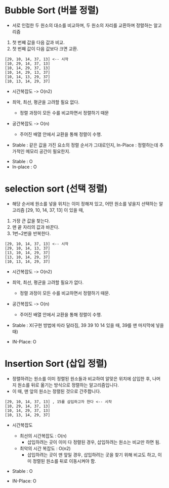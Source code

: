 # Bubble Sort (버블 정렬)
- 서로 인접한 두 원소의 대소를 비교하며, 두 원소의 자리를 교환하며 정렬하는 알고리즘
1. 첫 번쨰 값을 다음 값과 비교.
2. 첫 번째 값이 다음 값보다 크면 교환.
```angular2html
[29, 10, 14, 37, 13] <-- 시작
[10, 29, 14, 37, 13]
[10, 14, 29, 37, 13]
[10, 14, 29, 13, 37]
[10, 14, 13, 29, 37]
[10, 13, 14, 29, 37]
```
- 시간복잡도 -> O(n2)
- 최악, 최선, 평균을 고려할 필요 없다.
  - 정렬 과정이 모든 수를 비교하면서 정렬하기 때문

- 공간복잡도 -> O(n)
  - 주어진 배열 안에서 교환을 통해 정렬이 수행.

* Stable : 같은 값을 가진 요소의 정렬 순서가 그대로인지, In-Place : 정렬하는데 추가적인 메모리 공간이 필요한지.
- Stable : O 
- In-place : O

# selection sort (선택 정렬)
- 해당 순서에 원소를 넣을 위치는 이미 정해져 있고, 어떤 원소를 넣을지 선택하는 알고리즘
[29, 10, 14, 37, 13] 이 있을 때,
1. 가장 큰 값을 찾는다.
2. 맨 끝 자리의 값과 바꾼다. 
3. 1번~2번을 반복한다.
```
[29, 10, 14, 37, 13] <-- 시작
[29, 10, 14, 13, 37]
[13, 10, 14, 29, 37]
[13, 10, 14, 29, 37]
[10, 13, 14, 29, 37]
```
- 시간복잡도 -> O(n2)
- 최악, 최선, 평균을 고려할 필요가 없다.
  - 정렬 과정이 모든 수를 비교하면서 정렬하기 때문.

- 공간복잡도 -> O(n)
  - 주어진 배열 안에서 교환을 통해 정렬이 수행.

- Stable : X(구현 방법에 따라 달라짐, 39 39 10 14 있을 때, 39를 맨 마지막에 넣을 때)
- IN-Place: O

# Insertion Sort (삽입 정렬)
- 정렬하려는 원소를 이미 정렬된 원소들과 비교하여 알맞은 위치에 삽입한 후, 나머지 원소를 뒤로 옮기는 방식으로 정렬하는 알고리즘입니다.
- 이 때, 맨 앞의 원소는 정렬된 것으로 간주합니다.
```angular2html
[29, 10, 14, 37, 13] , 15를 삽입하고자 한다 <-- 시작
[10, 29, 14, 37, 13]
[10, 14, 29, 37, 13]
[10, 13, 14, 29, 37]
```
- 시간복잡도
  - 최선의 시간복잡도 : O(n)
    - 삽입하려는 곳이 이미 다 정렬된 경우, 삽입하려는 원소는 비교만 하면 됨.
  - 최악의 시간 복잡도 : O(n2)
    - 삽입하려는 곳이 맨 앞일 경우, 삽입하려는 곳을 찾기 위해 비교도 하고, 이미 정렬된 원소를 뒤로 이동시켜야 함.
    
- Stable : O
- IN-Place: O